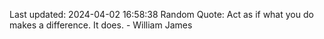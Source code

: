 Last updated: 2024-04-02 16:58:38
Random Quote: Act as if what you do makes a difference. It does. - William James